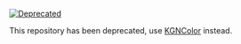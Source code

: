 [![Deprecated](https://img.shields.io/badge/status-deprecated-red.svg)](https://github.com/kgn/KGNColor)

This repository has been deprecated, use [KGNColor](https://github.com/kgn/KGNColor) instead.